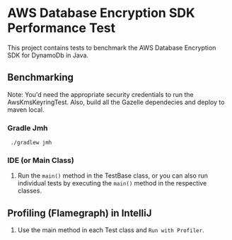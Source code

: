 # AWS Database Encryption SDK Performance Test

This project contains tests to benchmark the AWS Database Encryption SDK for DynamoDb in Java. 

## Benchmarking
Note: You'd need the appropriate security credentials to run the AwsKmsKeyringTest. Also, build all the Gazelle dependecies and deploy to maven local.
### Gradle Jmh

`` ./gradlew jmh``

### IDE (or Main Class)
1. Run the `main()` method in the TestBase class, or you can also run individual tests by executing the `main()` method in the respective classes.

## Profiling (Flamegraph) in IntelliJ
1. Use the main method in each Test class and `Run with Profiler`.